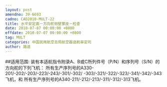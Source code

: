 ```yaml
---
layout: post
amendno: 39-6693
cadno: CAD2010-MULT-22
title: 水平安定面－方向舵侧壁蒙皮－检查
date: 2010-07-07 00:00:00 +0800
effdate: 2010-07-07 00:00:00 +0800
tag: MULT
categories: 中国民用航空总局航空器适航审定司
author: 路遥
---
```


##适用范围:
装有本适航指令附录A、B或C所列件号（P/N）和序列号（S/N）的方向舵的下列飞机：
所有生产序列号的A330-201/-202/-203/-223/-243/-301/-302/ -303/-321/-322/-323/-341/-342/-343飞机，和 所有生产序列号的A340-211/-212/-213/-311/-312/-313飞机。

